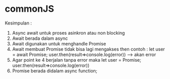 # commonJS

Kesimpulan :
1. Async await untuk proses asinkron atau non blocking
2. Await berada dalam async
3. Await digunakan untuk menghandle Promise
4. Await membuat Promise tidak bisa lagi mengakses then
   contoh : let user = await Promise;
            user.then(result=>console.log(error)) --> akan error
5. Agar point ke 4 berjalan tanpa error maka
   let user = Promise;
   user.then(result=>console.log(error))
6. Promise berada didalam async function;

